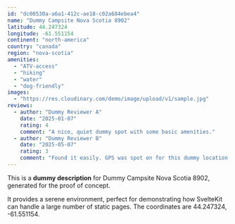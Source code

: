 ```yaml
---
id: "dc00530a-a6a1-412c-ae18-c02a684ebea4"
name: "Dummy Campsite Nova Scotia 8902"
latitude: 44.247324
longitude: -61.551154
continent: "north-america"
country: "canada"
region: "nova-scotia"
amenities:
  - "ATV-access"
  - "hiking"
  - "water"
  - "dog-friendly"
images:
  - "https://res.cloudinary.com/demo/image/upload/v1/sample.jpg"
reviews:
  - author: "Dummy Reviewer A"
    date: "2025-01-07"
    rating: 4
    comment: "A nice, quiet dummy spot with some basic amenities."
  - author: "Dummy Reviewer B"
    date: "2025-05-07"
    rating: 3
    comment: "Found it easily. GPS was spot on for this dummy location."
---
```


This is a **dummy description** for Dummy Campsite Nova Scotia 8902, generated for the proof of concept.

It provides a serene environment, perfect for demonstrating how SvelteKit can handle a large number of static pages. The coordinates are 44.247324, -61.551154.
